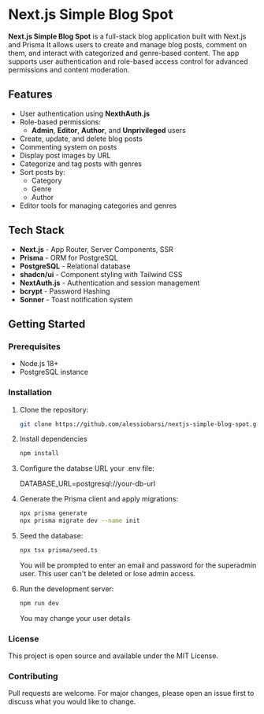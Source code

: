 # Next.js Simple Blog Spot

**Next.js Simple Blog Spot** is a full-stack blog application built with Next.js and Prisma
It allows users to create and manage blog posts, comment on them, and interact with categorized and genre-based content. The app supports user authentication and role-based access control for advanced permissions and content moderation.

## Features

- User authentication using **NexthAuth.js**
- Role-based permissions:
  - **Admin**, **Editor**, **Author**, and **Unprivileged** users
- Create, update, and delete blog posts
- Commenting system on posts
- Display post images by URL
- Categorize and tag posts with genres
- Sort posts by:
  - Category
  - Genre
  - Author
- Editor tools for managing categories and genres

## Tech Stack

- **Next.js** - App Router, Server Components, SSR
- **Prisma** - ORM for PostgreSQL
- **PostgreSQL** - Relational database
- **shadcn/ui** - Component styling with Tailwind CSS
- **NextAuth.js** - Authentication and session management
- **bcrypt** - Password Hashing
- **Sonner** - Toast notification system

## Getting Started

### Prerequisites

- Node.js 18+
- PostgreSQL instance

### Installation

1. Clone the repository:

   ```bash
   git clone https://github.com/alessiobarsi/nextjs-simple-blog-spot.git
    ```

2. Install dependencies
    ```bash
    npm install
    ```

3. Configure the databse URL your .env file:

    DATABASE_URL=postgresql://your-db-url

4. Generate the Prisma client and apply migrations:

    ```bash
    npx prisma generate
    npx prisma migrate dev --name init
    ```

5. Seed the database:

    ```bash
    npx tsx prisma/seed.ts
    ```
    You will be prompted to enter an email and password for the superadmin user. This user can't be deleted or lose admin access.

6. Run the development server:

    ```bash
    npm run dev
    ```
    You may change your user details

### License

This project is open source and available under the MIT License.

### Contributing

Pull requests are welcome. For major changes, please open an issue first to discuss what you would like to change.